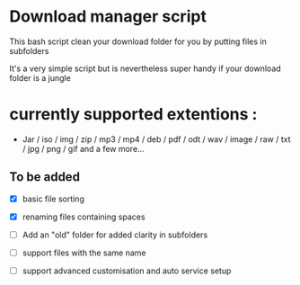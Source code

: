 # Download manager script

This bash script clean your download folder for you by putting files in subfolders

It's a very simple script but is nevertheless super handy if your download folder is a jungle

# currently supported extentions :

 - Jar / iso / img / zip / mp3 / mp4 / deb / pdf / odt / wav / image / raw / txt / jpg / png / gif and a few more...

## To be added 

 - [x] basic file sorting
 - [x] renaming files containing spaces
 - [ ] Add an "old" folder for added clarity in subfolders
 - [ ] support files with the same name
 - [ ] support advanced customisation and auto service setup  


